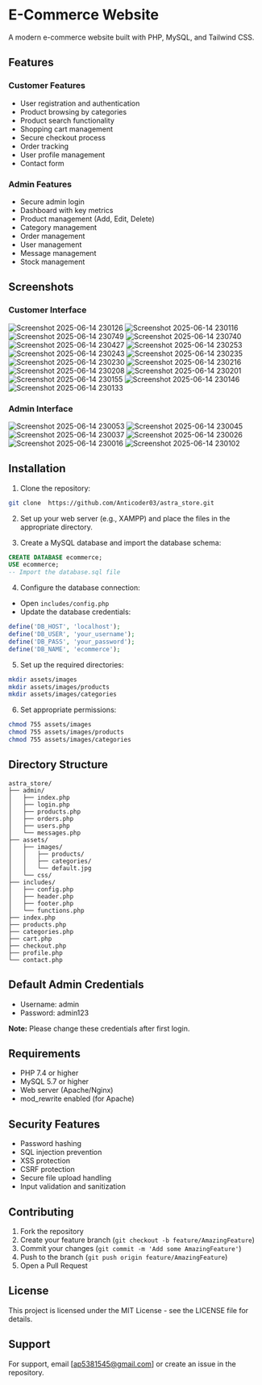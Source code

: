 # E-Commerce Website

A modern e-commerce website built with PHP, MySQL, and Tailwind CSS.

## Features

### Customer Features
- User registration and authentication
- Product browsing by categories
- Product search functionality
- Shopping cart management
- Secure checkout process
- Order tracking
- User profile management
- Contact form

### Admin Features
- Secure admin login
- Dashboard with key metrics
- Product management (Add, Edit, Delete)
- Category management
- Order management
- User management
- Message management
- Stock management

## Screenshots

### Customer Interface
![Screenshot 2025-06-14 230126](https://github.com/user-attachments/assets/4a99cfd2-7337-45d6-afb2-b815be460945)
![Screenshot 2025-06-14 230116](https://github.com/user-attachments/assets/1330f594-9184-4bd2-8aec-92583e3ca330)
![Screenshot 2025-06-14 230749](https://github.com/user-attachments/assets/99975e59-b63e-456b-aafd-69e7527ec0ff)
![Screenshot 2025-06-14 230740](https://github.com/user-attachments/assets/05378676-2560-4433-bb47-1904c3af5213)
![Screenshot 2025-06-14 230427](https://github.com/user-attachments/assets/04bfe1a3-3cc0-4911-bb03-c1c01791da4c)
![Screenshot 2025-06-14 230253](https://github.com/user-attachments/assets/de94447f-c24a-4bc6-89bb-52cd4a18756e)
![Screenshot 2025-06-14 230243](https://github.com/user-attachments/assets/73aeb7e2-5c30-4d7f-a0f8-7516257e6897)
![Screenshot 2025-06-14 230235](https://github.com/user-attachments/assets/297c5e0e-51ba-4a27-b0df-d03da81895bd)
![Screenshot 2025-06-14 230230](https://github.com/user-attachments/assets/a5344588-21d8-4c53-b267-9ec6f3db2851)
![Screenshot 2025-06-14 230216](https://github.com/user-attachments/assets/43f623bb-b1bc-44ae-890c-e1ab3d3fea5c)
![Screenshot 2025-06-14 230208](https://github.com/user-attachments/assets/ea40ad6b-2248-4531-a759-a5bdadd24de5)
![Screenshot 2025-06-14 230201](https://github.com/user-attachments/assets/edc5b91e-c7fa-4f6d-ac20-e9a10c740e0e)
![Screenshot 2025-06-14 230155](https://github.com/user-attachments/assets/b0cf5ee3-ce04-4dd9-8cbe-bdddc12b3fc5)
![Screenshot 2025-06-14 230146](https://github.com/user-attachments/assets/86651fe7-df48-42e5-ba73-5a4a5cef56fe)
![Screenshot 2025-06-14 230133](https://github.com/user-attachments/assets/6c853ec2-5df4-443b-9e10-8c9484dd0746)


### Admin Interface

![Screenshot 2025-06-14 230053](https://github.com/user-attachments/assets/80cf4992-6231-461d-bcea-b7b2c00c8c66)
![Screenshot 2025-06-14 230045](https://github.com/user-attachments/assets/3f931e50-c206-49ed-9637-2344cd89686a)
![Screenshot 2025-06-14 230037](https://github.com/user-attachments/assets/6502d7a6-b117-464b-98d5-5ac184b0090e)
![Screenshot 2025-06-14 230026](https://github.com/user-attachments/assets/a2a03ef7-d0f5-4aa5-ba0a-62afe23f47a0)
![Screenshot 2025-06-14 230016](https://github.com/user-attachments/assets/46eded4a-1077-4c37-8575-798d36b22c91)
![Screenshot 2025-06-14 230102](https://github.com/user-attachments/assets/ccfba9ba-e38a-4222-8594-4012ff09610b)

## Installation

1. Clone the repository:
```bash
git clone  https://github.com/Anticoder03/astra_store.git
```

2. Set up your web server (e.g., XAMPP) and place the files in the appropriate directory.

3. Create a MySQL database and import the database schema:
```sql
CREATE DATABASE ecommerce;
USE ecommerce;
-- Import the database.sql file
```

4. Configure the database connection:
- Open `includes/config.php`
- Update the database credentials:
```php
define('DB_HOST', 'localhost');
define('DB_USER', 'your_username');
define('DB_PASS', 'your_password');
define('DB_NAME', 'ecommerce');
```

5. Set up the required directories:
```bash
mkdir assets/images
mkdir assets/images/products
mkdir assets/images/categories
```

6. Set appropriate permissions:
```bash
chmod 755 assets/images
chmod 755 assets/images/products
chmod 755 assets/images/categories
```

## Directory Structure

```
astra_store/
├── admin/
│   ├── index.php
│   ├── login.php
│   ├── products.php
│   ├── orders.php
│   ├── users.php
│   └── messages.php
├── assets/
│   ├── images/
│   │   ├── products/
│   │   ├── categories/
│   │   └── default.jpg
│   └── css/
├── includes/
│   ├── config.php
│   ├── header.php
│   ├── footer.php
│   └── functions.php
├── index.php
├── products.php
├── categories.php
├── cart.php
├── checkout.php
├── profile.php
└── contact.php
```

## Default Admin Credentials

- Username: admin
- Password: admin123

**Note:** Please change these credentials after first login.

## Requirements

- PHP 7.4 or higher
- MySQL 5.7 or higher
- Web server (Apache/Nginx)
- mod_rewrite enabled (for Apache)

## Security Features

- Password hashing
- SQL injection prevention
- XSS protection
- CSRF protection
- Secure file upload handling
- Input validation and sanitization

## Contributing

1. Fork the repository
2. Create your feature branch (`git checkout -b feature/AmazingFeature`)
3. Commit your changes (`git commit -m 'Add some AmazingFeature'`)
4. Push to the branch (`git push origin feature/AmazingFeature`)
5. Open a Pull Request

## License

This project is licensed under the MIT License - see the LICENSE file for details.

## Support

For support, email [ap5381545@gmail.com] or create an issue in the repository. 
